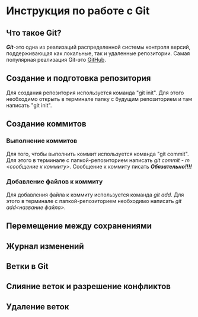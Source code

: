 # Инструкция по работе с Git

## Что такое Git?
***Git***-это одна из реализаций распределенной системы контроля версий, поддерживающая как локальные, так и удаленные репозитории. Самая популярная реализация Git-это [GitHub](https://github.com).
## Создание и подготовка репозитория
Для создания репозитория используется команда "git init". Для этого необходимо открыть в терминале папку с будущим репозиторием и там написать "git init".

## Создание коммитов

### Выполнение коммитов
Для того, чтобы выполнить коммит используется команда "git commit". Для этого в терминале с папкой-репозиторием написать *git commit - m <сообщение к коммиту>*. Сообщение к коммиту писать ***Обязательно!!!!***


### Добавление файлов к коммиту
Для добавления файла к коммиту используется команда *git add*. Для этого в терминале с папкой-репозиторием необходимо написать *git add<название файла>*.

## Перемещение между сохранениями 

## Журнал изменений

## Ветки в Git

## Слияние веток и разрешение конфликтов

## Удаление веток